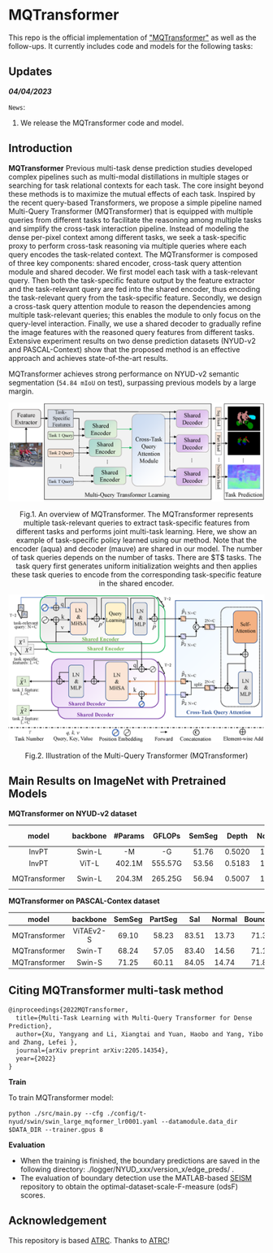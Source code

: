 # MQTransformer

This repo is the official implementation of ["MQTransformer"](https://arxiv.org/abs/2205.14354) as well as the follow-ups. It currently includes code and models for the following tasks:


## Updates

***04/04/2023***

`News`: 

1. We release the MQTransformer code and model. 


## Introduction

**MQTransformer** 
Previous multi-task dense prediction studies developed complex pipelines such as multi-modal distillations in multiple stages or searching for task relational contexts for each task. The core insight beyond these methods is to maximize the mutual effects of each task. Inspired by the recent query-based Transformers, we propose a simple pipeline named Multi-Query Transformer (MQTransformer) that is equipped with multiple queries from different tasks to facilitate the reasoning among multiple tasks and simplify the cross-task interaction pipeline. Instead of modeling the dense per-pixel context among different tasks, we seek a task-specific proxy to perform cross-task reasoning via multiple queries where each query encodes the task-related context. The MQTransformer is composed of three key components: shared encoder, cross-task query attention module and shared decoder. We first model each task with a task-relevant query. Then both the task-specific feature output by the feature extractor and the task-relevant query are fed into the shared encoder, thus encoding the task-relevant query from the task-specific feature. Secondly, we design a cross-task query attention module to reason the dependencies among multiple task-relevant queries; this enables the module to only focus on the query-level interaction. Finally, we use a shared decoder to gradually refine the image features with the reasoned query features from different tasks. Extensive experiment results on two dense prediction datasets (NYUD-v2 and PASCAL-Context) show that the proposed method is an effective approach and achieves state-of-the-art results. 

MQTransformer achieves strong performance on NYUD-v2 semantic segmentation (`54.84 mIoU` on test), surpassing previous models by a large margin.

![MQTransformer](figures/overview.png)
<p align="center">Fig.1. An overview of MQTransformer. The MQTransformer represents multiple task-relevant queries to extract task-specific features from different tasks and performs joint multi-task learning. Here, we show an example of task-specific policy learned using our method. Note that the encoder (aqua) and decoder (mauve) are shared in our model. The number of task queries depends on the number of tasks. There are $T$ tasks. The task query first generates uniform initialization weights and then applies these task queries to encode from the corresponding task-specific feature in the shared encoder.</p>


![MQTransformer](figures/encoder-decoder.png)
<p align="center">Fig.2. Illustration of the Multi-Query Transformer (MQTransformer)</p>

## Main Results on ImageNet with Pretrained Models

**MQTransformer on NYUD-v2 dataset**

| model|backbone|#Params| GFLOPs | SemSeg| Depth | Noemal|Boundary| model checkpopint | log |
| :---: | :---: | :---: | :---: | :---: | :---: | :---: | :---: |:---: |:---: |
| InvPT | Swin-L |   -M   |  -G   | 51.76 |0.5020 | 19.39 | 77.6 |- | -|
| InvPT | ViT-L | 402.1M | 555.57G| 53.56 |0.5183 | 19.04 | 78.1 |- | -|
| MQTransformer | Swin-L | 204.3M | 265.25G| 56.94 |0.5007 | 19.14 | 78.8 | [Google Drive]() | [log]() |



**MQTransformer on PASCAL-Contex dataset**

| model | backbone |  SemSeg | PartSeg | Sal | Normal| Boundary| 
| :---: | :---: | :---: | :---: | :---: | :---: | :---: |
|MQTransformer |ViTAEv2-S| 69.10 | 58.23 | 83.51| 13.73 | 71.30 |
|MQTransformer | Swin-T  | 68.24 | 57.05 | 83.40| 14.56 | 71.10 |
|MQTransformer | Swin-S  | 71.25 | 60.11 | 84.05 | 14.74 | 71.80| 

       
 
## Citing MQTransformer multi-task method

```
@inproceedings{2022MQTransformer,
  title={Multi-Task Learning with Multi-Query Transformer for Dense Prediction},
  author={Xu, Yangyang and Li, Xiangtai and Yuan, Haobo and Yang, Yibo and Zhang, Lefei },
  journal={arXiv preprint arXiv:2205.14354},
  year={2022}
}
```



**Train**

To train MQTransformer model:
```
python ./src/main.py --cfg ./config/t-nyud/swin/swin_large_mqformer_lr0001.yaml --datamodule.data_dir $DATA_DIR --trainer.gpus 8
```

**Evaluation**

- When the training is finished, the boundary predictions are saved in the following directory: ./logger/NYUD_xxx/version_x/edge_preds/ .
- The evaluation of boundary detection use the MATLAB-based [SEISM](https://github.com/jponttuset/seism) repository to obtain the optimal-dataset-scale-F-measure (odsF) scores.


## Acknowledgement
This repository is based [ATRC](https://github.com/brdav/atrc). Thanks to [ATRC](https://github.com/brdav/atrc)!

